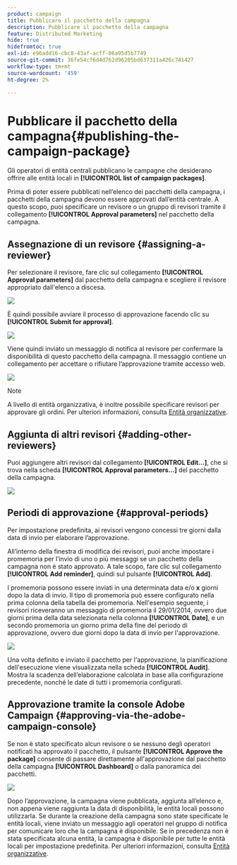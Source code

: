 ```yaml
---
product: campaign
title: Pubblicare il pacchetto della campagna
description: Pubblicare il pacchetto della campagna
feature: Distributed Marketing
hide: true
hidefromtoc: true
exl-id: e96add16-cbc8-43af-acff-06a95d5b7749
source-git-commit: 36fe54cf6d4d762d96205bd637311a426c741427
workflow-type: tm+mt
source-wordcount: '459'
ht-degree: 2%

---
```


# Pubblicare il pacchetto della campagna{#publishing-the-campaign-package}



Gli operatori di entità centrali pubblicano le campagne che desiderano offrire alle entità locali in **[!UICONTROL list of campaign packages]**.

Prima di poter essere pubblicati nell’elenco dei pacchetti della campagna, i pacchetti della campagna devono essere approvati dall’entità centrale. A questo scopo, puoi specificare un revisore o un gruppo di revisori tramite il collegamento **[!UICONTROL Approval parameters]** nel pacchetto della campagna.

## Assegnazione di un revisore {#assigning-a-reviewer}

Per selezionare il revisore, fare clic sul collegamento **[!UICONTROL Approval parameters]** dal pacchetto della campagna e scegliere il revisore appropriato dall&#39;elenco a discesa.

![](assets/s_advuser_mkg_dist_define_valid.png)

È quindi possibile avviare il processo di approvazione facendo clic su **[!UICONTROL Submit for approval]**.

![](assets/s_advuser_mkg_dist_valid_process.png)

Viene quindi inviato un messaggio di notifica al revisore per confermare la disponibilità di questo pacchetto della campagna. Il messaggio contiene un collegamento per accettare o rifiutare l’approvazione tramite accesso web.

![](assets/s_advuser_mkg_dist_valid_process1.png)

>[!NOTE]
>
>A livello di entità organizzativa, è inoltre possibile specificare revisori per approvare gli ordini. Per ulteriori informazioni, consulta [Entità organizzative](about-distributed-marketing.md#organizational-entities).

## Aggiunta di altri revisori {#adding-other-reviewers}

Puoi aggiungere altri revisori dal collegamento **[!UICONTROL Edit...]**, che si trova nella scheda **[!UICONTROL Approval parameters...]** del pacchetto della campagna.

![](assets/s_advuser_mkg_dist_select_op_valid.png)

## Periodi di approvazione {#approval-periods}

Per impostazione predefinita, ai revisori vengono concessi tre giorni dalla data di invio per elaborare l’approvazione.

All’interno della finestra di modifica dei revisori, puoi anche impostare i promemoria per l’invio di uno o più messaggi se un pacchetto della campagna non è stato approvato. A tale scopo, fare clic sul collegamento **[!UICONTROL Add reminder]**, quindi sul pulsante **[!UICONTROL Add]**.

I promemoria possono essere inviati in una determinata data e/o **x** giorni dopo la data di invio. Il tipo di promemoria può essere configurato nella prima colonna della tabella dei promemoria. Nell&#39;esempio seguente, i revisori riceveranno un messaggio di promemoria il 29/01/2014, ovvero due giorni prima della data selezionata nella colonna **[!UICONTROL Date]**, e un secondo promemoria un giorno prima della fine del periodo di approvazione, ovvero due giorni dopo la data di invio per l&#39;approvazione.

![](assets/s_advuser_mkg_dist_reminder_planning.png)

Una volta definito e inviato il pacchetto per l&#39;approvazione, la pianificazione dell&#39;esecuzione viene visualizzata nella scheda **[!UICONTROL Audit]**. Mostra la scadenza dell’elaborazione calcolata in base alla configurazione precedente, nonché le date di tutti i promemoria configurati.

## Approvazione tramite la console Adobe Campaign {#approving-via-the-adobe-campaign-console}

Se non è stato specificato alcun revisore o se nessuno degli operatori notificati ha approvato il pacchetto, il pulsante **[!UICONTROL Approve the package]** consente di passare direttamente all&#39;approvazione dal pacchetto della campagna **[!UICONTROL Dashboard]** o dalla panoramica dei pacchetti.

![](assets/s_advuser_mkg_dist_valid_button.png)

Dopo l’approvazione, la campagna viene pubblicata, aggiunta all’elenco e, non appena viene raggiunta la data di disponibilità, le entità locali possono utilizzarla. Se durante la creazione della campagna sono state specificate le entità locali, viene inviato un messaggio agli operatori nel gruppo di notifica per comunicare loro che la campagna è disponibile. Se in precedenza non è stata specificata alcuna entità, la campagna è disponibile per tutte le entità locali per impostazione predefinita. Per ulteriori informazioni, consulta [Entità organizzative](about-distributed-marketing.md#organizational-entities).
